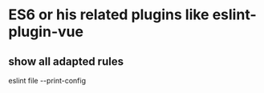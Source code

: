 # ES6 or his related plugins like eslint-plugin-vue

## show all adapted rules
eslint file --print-config